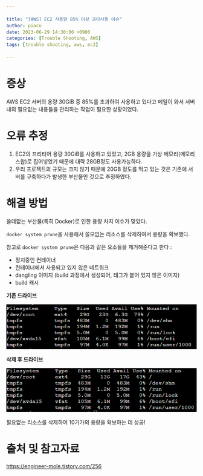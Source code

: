 ```yaml
---
  
title: "[AWS] EC2 사용량 85% 이상 과다사용 이슈"
author: piacu
date: 2023-06-29 14:30:00 +0900
categories: [Trouble Shooting, AWS]
tags: [trouble shooting, aws, ec2]

---
```


# 증상

AWS EC2 서버의 용량 30GiB 중 85%를 초과하여 사용하고 있다고 메일이 와서 서버 내의 필요없는 내용들을 관리하는 작업이 필요한 상황이었다.



# 오류 추정

1. EC2의 프리티어 용량 30GiB를 사용하고 있었고, 2GB 용량을 가상 메모리(메모리 스왑)로 집어넣었기 때문에 대략 28GB정도 사용가능하다.
2. 우리 프로젝트의 규모는 크지 않기 때문에 20GB 정도를 먹고 있는 것은 기존에 서버를 구축하다가 발생한 부산물인 것으로 추정하였다.

   

# 해결 방법

쓸데없는 부산물(특히 Docker)로 인한 용량 차지 이슈가 맞았다.

`docker system prune`을 사용해서 쓸모없는 리소스를 삭제하여서 용량을 확보했다.

참고로 `docker system prune`은 다음과 같은 요소들을 제거해준다고 한다 :

- 정지중인 컨테이너
- 컨테이너에서 사용되고 있지 않은 네트워크
- dangling 이미지 (build 과정에서 생성되어, 태그가 붙어 있지 않은 이미지)
- build 캐시



**기존 드라이브**

![0629](.\assets\0629.png)

**삭제 후 드라이브**

![0629-2](.\assets\0629-2.png)

필요없는 리소스를 삭제하여 10기가의 용량을 확보하는 데 성공!



# 출처 및 참고자료

https://engineer-mole.tistory.com/256
